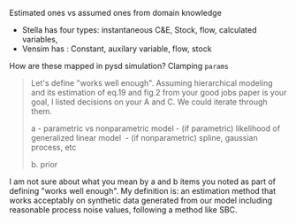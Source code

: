 Estimated ones vs assumed ones from domain knowledge
- Stella has four types: instantaneous C&E, Stock, flow, calculated variables, 
- Vensim has : Constant, auxilary variable, flow, stock

How are these mapped in pysd simulation? Clamping `params` 

> Let's define "works well enough". Assuming hierarchical modeling and its estimation of eq.19 and fig.2 from your good jobs paper is your goal, I listed decisions on your A and C. We could iterate through them.
> 
> a - parametric vs nonparametric model - (if parametric) likelihood of generalized linear model  - (if nonparametric) spline, gaussian process, etc 
> 
> b. prior
>   

I am not sure about what you mean by a and b items you noted as part of defining "works well enough". My definition is: an estimation method that works acceptably on synthetic data generated from our model including reasonable process noise values, following a method like SBC.
